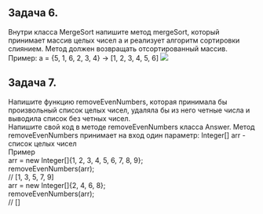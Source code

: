 ## Задача 6.
Внутри класса MergeSort напишите метод mergeSort, который принимает массив целых чисел a и реализует алгоритм сортировки слиянием. Метод должен возвращать отсортированный массив.
Пример: a = {5, 1, 6, 2, 3, 4} -> [1, 2, 3, 4, 5, 6]
<image src = "\C:\Users\Maria\OneDrive\GB\java. introduction and how to use the basic api\ls3. java collections introduction\merge_sorting.jpg">

## Задача 7.
Напишите функцию removeEvenNumbers, которая принимала бы произвольный список целых чисел, удаляла бы из него четные числа и выводила список без четных чисел.  
Напишите свой код в методе removeEvenNumbers класса Answer. Метод removeEvenNumbers принимает на вход один параметр:
Integer[] arr - список целых чисел  
Пример  
arr = new Integer[]{1, 2, 3, 4, 5, 6, 7, 8, 9};  
removeEvenNumbers(arr);  
// [1, 3, 5, 7, 9]  
arr = new Integer[]{2, 4, 6, 8};  
removeEvenNumbers(arr);  
// []
